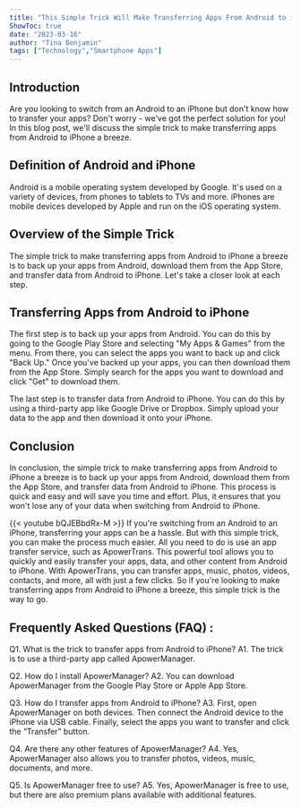 ```yaml
---
title: "This Simple Trick Will Make Transferring Apps From Android to iPhone a Breeze!"
ShowToc: true 
date: "2023-03-16"
author: "Tina Benjamin" 
tags: ["Technology","Smartphone Apps"]
---
```

## Introduction

Are you looking to switch from an Android to an iPhone but don't know how to transfer your apps? Don't worry - we've got the perfect solution for you! In this blog post, we'll discuss the simple trick to make transferring apps from Android to iPhone a breeze.

## Definition of Android and iPhone

Android is a mobile operating system developed by Google. It's used on a variety of devices, from phones to tablets to TVs and more. iPhones are mobile devices developed by Apple and run on the iOS operating system.

## Overview of the Simple Trick

The simple trick to make transferring apps from Android to iPhone a breeze is to back up your apps from Android, download them from the App Store, and transfer data from Android to iPhone. Let's take a closer look at each step.

## Transferring Apps from Android to iPhone

The first step is to back up your apps from Android. You can do this by going to the Google Play Store and selecting "My Apps & Games" from the menu. From there, you can select the apps you want to back up and click "Back Up." Once you've backed up your apps, you can then download them from the App Store. Simply search for the apps you want to download and click "Get" to download them.

The last step is to transfer data from Android to iPhone. You can do this by using a third-party app like Google Drive or Dropbox. Simply upload your data to the app and then download it onto your iPhone.

## Conclusion

In conclusion, the simple trick to make transferring apps from Android to iPhone a breeze is to back up your apps from Android, download them from the App Store, and transfer data from Android to iPhone. This process is quick and easy and will save you time and effort. Plus, it ensures that you won't lose any of your data when switching from Android to iPhone.

{{< youtube bQJEBbdRx-M >}} 
If you're switching from an Android to an iPhone, transferring your apps can be a hassle. But with this simple trick, you can make the process much easier. All you need to do is use an app transfer service, such as ApowerTrans. This powerful tool allows you to quickly and easily transfer your apps, data, and other content from Android to iPhone. With ApowerTrans, you can transfer apps, music, photos, videos, contacts, and more, all with just a few clicks. So if you're looking to make transferring apps from Android to iPhone a breeze, this simple trick is the way to go.

## Frequently Asked Questions (FAQ) :
Q1. What is the trick to transfer apps from Android to iPhone?
A1. The trick is to use a third-party app called ApowerManager.

Q2. How do I install ApowerManager?
A2. You can download ApowerManager from the Google Play Store or Apple App Store.

Q3. How do I transfer apps from Android to iPhone?
A3. First, open ApowerManager on both devices. Then connect the Android device to the iPhone via USB cable. Finally, select the apps you want to transfer and click the “Transfer” button.

Q4. Are there any other features of ApowerManager?
A4. Yes, ApowerManager also allows you to transfer photos, videos, music, documents, and more.

Q5. Is ApowerManager free to use?
A5. Yes, ApowerManager is free to use, but there are also premium plans available with additional features.


